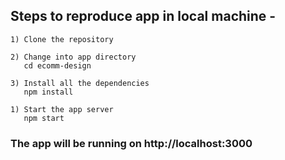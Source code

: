 ## Steps to reproduce app in local machine -

```
1) Clone the repository
```

```
2) Change into app directory
   cd ecomm-design
```

```
3) Install all the dependencies
   npm install
```

```
1) Start the app server
   npm start
```

### The app will be running on http://localhost:3000
